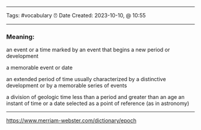 ------------------------- 
Tags: #vocabulary 
⏰ Date Created:  2023-10-10, @ 10:55

---
### Meaning: 
an event or a time marked by an event that begins a new period or development

a memorable event or date

an extended period of time usually characterized by a distinctive development or by a memorable series of events

a division of geologic time less than a period and greater than an age
an instant of time or a date selected as a point of reference (as in astronomy) 

-----------
https://www.merriam-webster.com/dictionary/epoch
